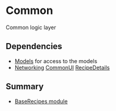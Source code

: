# Common

Common logic layer

## Dependencies

* [Models]() for access to the models
* [Networking]()
  [CommonUI]()
  [RecipeDetails]()

## Summary

* [BaseRecipes module](/BaseRecipes/) 
